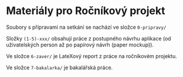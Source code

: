 # Materiály pro Ročníkový projekt

Soubory s přípravami na setkání se nachází ve složce `0-pripravy/`

Složky `(1-5)-xxx/` obsahují práce z postupného návrhu aplikace (od uživatelských person až po papírový návrh (paper mockup)).

Ve složce `6-zaver/` je LateXový report z práce na ročníkovém projektu. 

Ve složce `7-bakalarka/` je bakalářská práce. 
